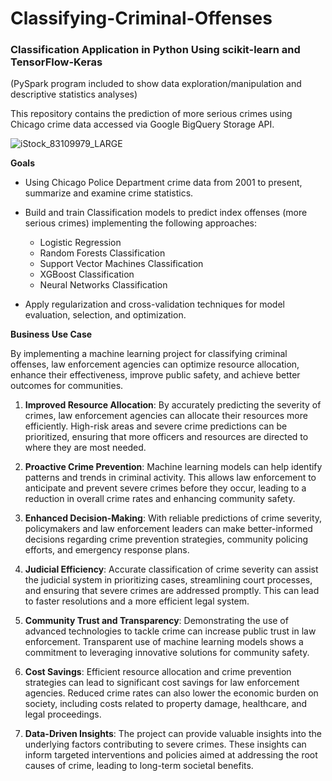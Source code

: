# Classifying-Criminal-Offenses
### Classification Application in Python Using scikit-learn and TensorFlow-Keras
(PySpark program included to show data exploration/manipulation and descriptive statistics analyses) 

This repository contains the prediction of more serious crimes using Chicago crime data accessed via Google BigQuery Storage API.

![iStock_83109979_LARGE](https://user-images.githubusercontent.com/41403941/61584343-d8f52080-aafa-11e9-8862-573b39c38097.jpg)

**Goals**

- Using Chicago Police Department crime data from 2001 to present, summarize and examine crime statistics.

- Build and train Classification models to predict index offenses (more serious crimes) implementing the following approaches:
  - Logistic Regression
  - Random Forests Classification
  - Support Vector Machines Classification
  - XGBoost Classification
  - Neural Networks Classification
- Apply regularization and cross-validation techniques for model evaluation, selection, and optimization.

**Business Use Case**

By implementing a machine learning project for classifying criminal offenses, law enforcement agencies can optimize resource allocation, enhance their effectiveness, improve public safety, and achieve better outcomes for communities.

1. **Improved Resource Allocation**: By accurately predicting the severity of crimes, law enforcement agencies can allocate their resources more efficiently. High-risk areas and severe crime predictions can be prioritized, ensuring that more officers and resources are directed to where they are most needed.

2. **Proactive Crime Prevention**: Machine learning models can help identify patterns and trends in criminal activity. This allows law enforcement to anticipate and prevent severe crimes before they occur, leading to a reduction in overall crime rates and enhancing community safety.

3. **Enhanced Decision-Making**: With reliable predictions of crime severity, policymakers and law enforcement leaders can make better-informed decisions regarding crime prevention strategies, community policing efforts, and emergency response plans.

4. **Judicial Efficiency**: Accurate classification of crime severity can assist the judicial system in prioritizing cases, streamlining court processes, and ensuring that severe crimes are addressed promptly. This can lead to faster resolutions and a more efficient legal system.

5. **Community Trust and Transparency**: Demonstrating the use of advanced technologies to tackle crime can increase public trust in law enforcement. Transparent use of machine learning models shows a commitment to leveraging innovative solutions for community safety.

6. **Cost Savings**: Efficient resource allocation and crime prevention strategies can lead to significant cost savings for law enforcement agencies. Reduced crime rates can also lower the economic burden on society, including costs related to property damage, healthcare, and legal proceedings.

7. **Data-Driven Insights**: The project can provide valuable insights into the underlying factors contributing to severe crimes. These insights can inform targeted interventions and policies aimed at addressing the root causes of crime, leading to long-term societal benefits.

